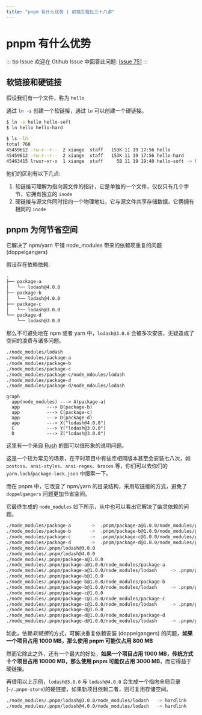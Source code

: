 ```yaml
---
title: "pnpm 有什么优势 | 前端工程化三十八讲"
---
```


# pnpm 有什么优势

::: tip Issue
欢迎在 Gtihub Issue 中回答此问题: [Issue 751](https://github.com/shfshanyue/Daily-Question/issues/751)
:::

## 软链接和硬链接

假设我们有一个文件，称为 `hello`

通过 `ln -s` 创建一个软链接，通过 `ln` 可以创建一个硬链接。

```bash
$ ln -s hello hello-soft
$ ln hello hello-hard

$ ls -lh
total 768
45459612 -rw-r--r--  2 xiange  staff   153K 11 19 17:56 hello
45459612 -rw-r--r--  2 xiange  staff   153K 11 19 17:56 hello-hard
45463415 lrwxr-xr-x  1 xiange  staff     5B 11 19 19:40 hello-soft -> hello
```

他们的区别有以下几点:

1. 软链接可理解为指向源文件的指针，它是单独的一个文件，仅仅只有几个字节，它拥有独立的 `inode`
1. 硬链接与源文件同时指向一个物理地址，它与源文件共享存储数据，它俩拥有相同的 `inode`

## pnpm 为何节省空间

它解决了 npm/yarn 平铺 node_modules 带来的依赖项重复的问题 (doppelgangers)

假设存在依赖依赖:

```bash
.
├── package-a
│   └── lodash@4.0.0
├── package-b
│   └── lodash@4.0.0
├── package-c
│   └── lodash@3.0.0
└── package-d
    └── lodash@3.0.0
```

那么不可避免地在 npm 或者 yarn 中，`lodash@3.0.0` 会被多次安装，无疑造成了空间的浪费与诸多问题。

```bash
./node_modules/lodash
./node_modules/package-a
./node_modules/package-b
./node_modules/package-c
./node_modules/package-c/node_mdoules/lodash
./node_modules/package-d
./node_modules/package-d/node_mdoules/lodash
```

```mermaid
graph
  app(node_modules) ---> A(package-a)
  app          ---> B(package-b)
  app          ---> C(package-c)
  app          ---> D(package-d)
  app          ---> X("lodash@4.0.0")
  C            ---> Y("lodash@3.0.0")
  D            ---> Z("lodash@3.0.0")
```

这里有一个来自 [Rush](https://rushjs.io/images/home/card-doppel.svg) 的图可以很形象的说明问题。

这是一个较为常见的场景，在平时项目中有些库相同版本甚至会安装七八次，如 `postcss`、`ansi-styles`、`ansi-regex`、`braces` 等，你们可以去你们的 `yarn.lock`/`package-lock.json` 中搜索一下。

而在 pnpm 中，它改变了 npm/yarn 的目录结构，采用软链接的方式，避免了 `doppelgangers` 问题更加节省空间。

它最终生成的 `node_modules` 如下所示，从中也可以看出它解决了幽灵依赖的问题。

```bash
./node_modules/package-a       ->  .pnpm/package-a@1.0.0/node_modules/package-a
./node_modules/package-b       ->  .pnpm/package-b@1.0.0/node_modules/package-b
./node_modules/package-c       ->  .pnpm/package-c@1.0.0/node_modules/package-c
./node_modules/package-d       ->  .pnpm/package-d@1.0.0/node_modules/package-d
./node_modules/.pnpm/lodash@3.0.0
./node_modules/.pnpm/lodash@4.0.0
./node_modules/.pnpm/package-a@1.0.0
./node_modules/.pnpm/package-a@1.0.0/node_modules/package-a
./node_modules/.pnpm/package-a@1.0.0/node_modules/lodash     -> .pnpm/package-a@1.0.0/node_modules/lodash@4.0.0
./node_modules/.pnpm/package-b@1.0.0
./node_modules/.pnpm/package-b@1.0.0/node_modules/package-b
./node_modules/.pnpm/package-b@1.0.0/node_modules/lodash     -> .pnpm/package-b@1.0.0/node_modules/lodash@4.0.0
./node_modules/.pnpm/package-c@1.0.0
./node_modules/.pnpm/package-c@1.0.0/node_modules/package-c
./node_modules/.pnpm/package-c@1.0.0/node_modules/lodash     -> .pnpm/package-c@1.0.0/node_modules/lodash@3.0.0
./node_modules/.pnpm/package-d@1.0.0
./node_modules/.pnpm/package-d@1.0.0/node_modules/package-d
./node_modules/.pnpm/package-d@1.0.0/node_modules/lodash     -> .pnpm/package-d@1.0.0/node_modules/lodash@3.0.0
```

如此，依赖*软链接*的方式，可解决重复依赖安装 (doppelgangers) 的问题，**如果一个项目占用 1000 MB，那么使用 pnpm 可能仅占用 800 MB**

然而它除此之外，还有一个最大的好处，**如果一个项目占用 1000 MB，传统方式十个项目占用 10000 MB，那么使用 pnpm 可能仅占用 3000 MB**，而它得益于硬链接。

再借用以上示例，`lodash@3.0.0` 与 `lodash@4.0.0` 会生成一个指向全局目录(`~/.pnpm-store`)的硬链接，如果新项目依赖二者，则可复用存储空间。

```bash
./node_modules/.pnpm/lodash@3.0.0/node_modules/lodash   -> hardlink
./node_modules/.pnpm/lodash@4.0.0/node_modules/lodash   -> hardlink
```
